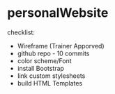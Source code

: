 # personalWebsite

checklist:
- Wireframe (Trainer Apporved)
- github repo - 10 commits
- color scheme/Font
- install Bootstrap
- link custom stylesheets
- build HTML Templates
